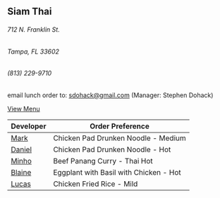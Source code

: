 ## Siam Thai
###### 712 N. Franklin St.
###### Tampa, FL 33602
###### (813) 229-9710

email lunch order to: sdohack@gmail.com
(Manager: Stephen Dohack)

[View Menu](http://www.si-am-thairestaurant.com/lunch-menu/)



Developer                                           | Order Preference
----------------------------------------------------|---------------------
[Mark](http://github.com/mark-smithtb)              | Chicken Pad Drunken Noodle - Medium
[Daniel](https://github.come/dtartaglia)            | Chicken Pad Drunken Noodle - Hot
[Minho](https://github.com/minhochoi)               | Beef Panang Curry - Thai Hot
[Blaine](https://github.com/blainelawson )          | Eggplant with Basil with Chicken - Hot
[Lucas](https://github.com/lucasclaude )            | Chicken Fried Rice - Mild
